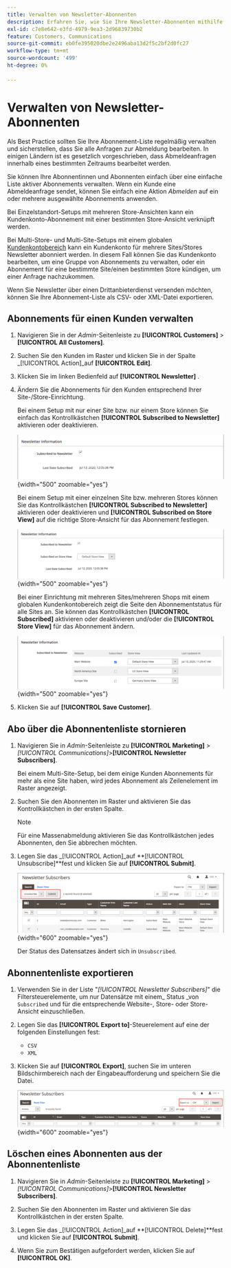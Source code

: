 ```yaml
---
title: Verwalten von Newsletter-Abonnenten
description: Erfahren Sie, wie Sie Ihre Newsletter-Abonnenten mithilfe einer einfachen Liste aktiver Abonnements verwalten können.
exl-id: c7e8e642-e3fd-4979-9ea3-2d96839730b2
feature: Customers, Communications
source-git-commit: eb0fe395020dbe2e2496aba13d2f5c2bf2d0fc27
workflow-type: tm+mt
source-wordcount: '499'
ht-degree: 0%

---
```


# Verwalten von Newsletter-Abonnenten

Als Best Practice sollten Sie Ihre Abonnement-Liste regelmäßig verwalten und sicherstellen, dass Sie alle Anfragen zur Abmeldung bearbeiten. In einigen Ländern ist es gesetzlich vorgeschrieben, dass Abmeldeanfragen innerhalb eines bestimmten Zeitraums bearbeitet werden.

Sie können Ihre Abonnentinnen und Abonnenten einfach über eine einfache Liste aktiver Abonnements verwalten. Wenn ein Kunde eine Abmeldeanfrage sendet, können Sie einfach eine Aktion _Abmelden_ auf ein oder mehrere ausgewählte Abonnements anwenden.

Bei Einzelstandort-Setups mit mehreren Store-Ansichten kann ein Kundenkonto-Abonnement mit einer bestimmten Store-Ansicht verknüpft werden.

Bei Multi-Store- und Multi-Site-Setups mit einem globalen [Kundenkontobereich](../customers/customer-account-scope.md) kann ein Kundenkonto für mehrere Sites/Stores Newsletter abonniert werden. In diesem Fall können Sie das Kundenkonto bearbeiten, um eine Gruppe von Abonnements zu verwalten, oder ein Abonnement für eine bestimmte Site/einen bestimmten Store kündigen, um einer Anfrage nachzukommen.

Wenn Sie Newsletter über einen Drittanbieterdienst versenden möchten, können Sie Ihre Abonnement-Liste als CSV- oder XML-Datei exportieren.

## Abonnements für einen Kunden verwalten

1. Navigieren Sie in der _Admin_-Seitenleiste zu **[!UICONTROL Customers]** > **[!UICONTROL All Customers]**.

1. Suchen Sie den Kunden im Raster und klicken Sie in der Spalte _[!UICONTROL Action]_auf **[!UICONTROL Edit]**.

1. Klicken Sie im linken Bedienfeld auf **[!UICONTROL Newsletter]** .

1. Ändern Sie die Abonnements für den Kunden entsprechend Ihrer Site-/Store-Einrichtung.

   Bei einem Setup mit nur einer Site bzw. nur einem Store können Sie einfach das Kontrollkästchen **[!UICONTROL Subscribed to Newsletter]** aktivieren oder deaktivieren.

   ![Kontrollkästchen für das Abonnement eines einzelnen Kunden-Newsletters](./assets/newsletter-customer-single-store.png){width="500" zoomable="yes"}

   Bei einem Setup mit einer einzelnen Site bzw. mehreren Stores können Sie das Kontrollkästchen **[!UICONTROL Subscribed to Newsletter]** aktivieren oder deaktivieren und **[!UICONTROL Subscribed on Store View]** auf die richtige Store-Ansicht für das Abonnement festlegen.

   ![Kontrollkästchen für das Abonnement von Multi-Store-Kunden-Newslettern und die Auswahl für die Store-Ansicht](./assets/newsletter-customer-multi-store.png){width="500" zoomable="yes"}

   Bei einer Einrichtung mit mehreren Sites/mehreren Shops mit einem globalen Kundenkontobereich zeigt die Seite den Abonnementstatus für alle Sites an. Sie können das Kontrollkästchen **[!UICONTROL Subscribed]** aktivieren oder deaktivieren und/oder die **[!UICONTROL Store View]** für das Abonnement ändern.

   ![Kontrollkästchen für das Abonnement von Multi-Site-Kunden-Newslettern und Store-Selektoren](./assets/newsletter-customer-multi-site.png){width="500" zoomable="yes"}

1. Klicken Sie auf **[!UICONTROL Save Customer]**.

## Abo über die Abonnentenliste stornieren

1. Navigieren Sie in _Admin_-Seitenleiste zu **[!UICONTROL Marketing]** > _[!UICONTROL Communications]_>**[!UICONTROL Newsletter Subscribers]**.

   Bei einem Multi-Site-Setup, bei dem einige Kunden Abonnements für mehr als eine Site haben, wird jedes Abonnement als Zeilenelement im Raster angezeigt.

1. Suchen Sie den Abonnenten im Raster und aktivieren Sie das Kontrollkästchen in der ersten Spalte.

   >[!NOTE]
   >
   >Für eine Massenabmeldung aktivieren Sie das Kontrollkästchen jedes Abonnenten, den Sie abbrechen möchten.

1. Legen Sie das _[!UICONTROL Action]_auf **[!UICONTROL Unsubscribe]**fest und klicken Sie auf **[!UICONTROL Submit]**.

   ![Newsletter abbestellen](./assets/newsletter-unsubscribe.png){width="600" zoomable="yes"}

   Der Status des Datensatzes ändert sich in `Unsubscribed`.

## Abonnentenliste exportieren

1. Verwenden Sie in der Liste &quot;_[!UICONTROL Newsletter Subscribers]_&quot; die Filtersteuerelemente, um nur Datensätze mit einem_ Status _von `Subscribed` und für die entsprechende Website-, Store- oder Store-Ansicht einzuschließen.

1. Legen Sie das **[!UICONTROL Export to]**-Steuerelement auf eine der folgenden Einstellungen fest:

   - `CSV`
   - `XML`

1. Klicken Sie auf **[!UICONTROL Export]**, suchen Sie im unteren Bildschirmbereich nach der Eingabeaufforderung und speichern Sie die Datei.

   ![Newsletter-Abonnenten exportieren](./assets/newsletter-subscribers-export.png){width="600" zoomable="yes"}

## Löschen eines Abonnenten aus der Abonnentenliste

1. Navigieren Sie in _Admin_-Seitenleiste zu **[!UICONTROL Marketing]** > _[!UICONTROL Communications]_>**[!UICONTROL Newsletter Subscribers]**.

1. Suchen Sie den Abonnenten im Raster und aktivieren Sie das Kontrollkästchen in der ersten Spalte.

1. Legen Sie das _[!UICONTROL Action]_auf **[!UICONTROL Delete]**fest und klicken Sie auf **[!UICONTROL Submit]**.

1. Wenn Sie zum Bestätigen aufgefordert werden, klicken Sie auf **[!UICONTROL OK]**.

